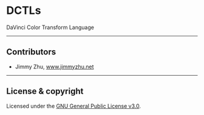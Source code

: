 # DCTLs
DaVinci Color Transform Language

---

## Contributors

- Jimmy Zhu, www.jimmyzhu.net

---

## License & copyright
Licensed under the [GNU General Public License v3.0](LICENSE).
